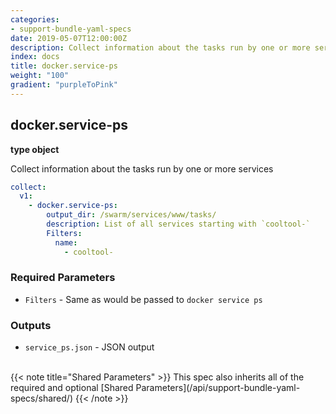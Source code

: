 ```yaml
---
categories:
- support-bundle-yaml-specs
date: 2019-05-07T12:00:00Z
description: Collect information about the tasks run by one or more services
index: docs
title: docker.service-ps
weight: "100"
gradient: "purpleToPink"
---
```


## docker.service-ps

**type object**

Collect information about the tasks run by one or more services


```yaml
collect:
  v1:
    - docker.service-ps:
        output_dir: /swarm/services/www/tasks/
        description: List of all services starting with `cooltool-`
        Filters:
          name:
            - cooltool-
```


### Required Parameters


- `Filters` - Same as would be passed to `docker service ps`



### Outputs

    
- `service_ps.json` - JSON output


<br>
{{< note title="Shared Parameters" >}}
This spec also inherits all of the required and optional [Shared Parameters](/api/support-bundle-yaml-specs/shared/)
{{< /note >}}

  